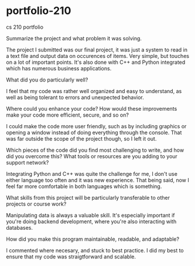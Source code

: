 # portfolio-210
cs 210 portfolio


Summarize the project and what problem it was solving.

The project I submitted was our final project, it was just a system to read in a text file and output data on occurences of items. Very simple, but touches
on a lot of important points. It's also done with C++ and Python integrated which has numerous business applications. 

What did you do particularly well?

I feel that my code was rather well organized and easy to understand, as well as being tolerant to errors and unexpected behavior.

Where could you enhance your code? How would these improvements make your code more efficient, secure, and so on?

I could make the code more user friendly, such as by including graphics or opening a window instead of doing everything through the console. That was far outside
the scope of the project though, so I left it out.

Which pieces of the code did you find most challenging to write, and how did you overcome this? What tools or resources are you adding to your support network?

Integrating Python and C++ was quite the challenge for me, I don't use either language too often and it was new experience. That being said, now I feel far more comfortable
in both languages which is something.

What skills from this project will be particularly transferable to other projects or course work?

Manipulating data is always a valuable skill. It's especially important if you're doing backend development, where you're also interacting with databases.

How did you make this program maintainable, readable, and adaptable?

I commented where necesary, and stuck to best practice. I did my best to ensure that my code was straigtforward and scalable. 
